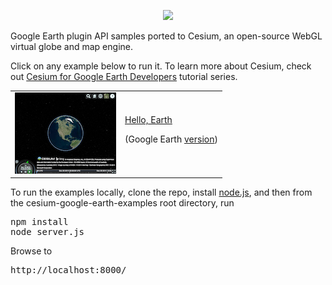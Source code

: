 <p align="center">
<a href="http://cesium.agi.com/">
<img src="https://github.com/AnalyticalGraphicsInc/cesium/wiki/logos/Cesium_Logo_Color.jpg" width="50%" />
</a>
</p>
<p>
Google Earth plugin API samples ported to Cesium, an open-source WebGL virtual globe and map engine.
</p>
<p>
Click on any example below to run it.  To learn more about Cesium, check out <a href="http://cesiumjs.org/2014/10/13/Cesium-for-Google-Earth-Developers-Part-I/" target="_blank">Cesium for Google Earth Developers</a> tutorial series.
</p>

<table class="examplesTable">
    <tr>
        <td>
          <a href="demos/helloearth/" target="_blank"><img src="demos/helloearth/thumb.png" width="162" height="130"></a>
        </td>
        <td>
          <a href="demos/helloearth/" target="_blank">Hello, Earth</a>
          <p class="smallFont">(Google Earth <a href="http://earth-api-samples.googlecode.com/svn/trunk/demos/helloearth/index.html" target="_blank">version</a>)</p>
        </td>
    </tr>
</table>

<p>
To run the examples locally, clone the repo, install <a href="http://nodejs.org/" target="_blank">node.js</a>, and then from the cesium-google-earth-examples root directory, run
<pre>
npm install
node server.js
</pre>
Browse to 
<pre>
http://localhost:8000/
</pre>
</p>
